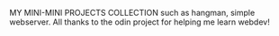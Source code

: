 MY MINI-MINI PROJECTS COLLECTION such as hangman, simple webserver.  All thanks to the odin project for helping me learn webdev!
